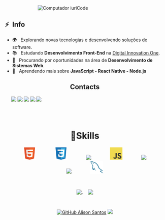 <img src="https://raw.githubusercontent.com/MicaelliMedeiros/micaellimedeiros/master/image/computer-illustration.png" min-width="400px" max-width="400px" width="400px" align="right" alt="Computador iuriCode"/>
<br>

<h2> ⚡ &nbsp;Info </h2>

- 🌍 &nbsp; Explorando novas tecnologias e desenvolvendo soluções de software.
- 📚 &nbsp; Estudando **Desenvolvimento Front-End** na <a href="https://digitalinnovation.one/">Digital Innovation One</a>.
- 💼 &nbsp; Procurando por oportunidades na área de **Desenvolvimento de Sistemas Web**.
- 🎯 &nbsp; Aprendendo mais sobre **JavaScript - React Native - Node.js**

<h2 align="center">Contacts</h2>

<p>&nbsp;&nbsp;&nbsp;&nbsp;
  <a href="mailto:alisonsantoso22@gmail.com" alt="Gmail">
  <img src="https://img.shields.io/badge/Gmail-D14836?style=for-the-badge&logo=gmail&logoColor=white" /></a>

  <a href="https://www.linkedin.com/in/alison-santos-968170180/" alt="Linkedin">
  <img src="https://img.shields.io/badge/LinkedIn-0077B5?style=for-the-badge&logo=linkedin&logoColor=white"/></a>
  
 <a href="https://github.com/alisonsantosofc" alt="GitHub">
  <img src="https://img.shields.io/badge/GitHub-100000?style=for-the-badge&logo=github&logoColor=white"/></a>

  <a href="https://www.facebook.com/profile.php?id=100010942952697" alt="Facebook">
  <img src="https://img.shields.io/badge/Facebook-1877F2?style=for-the-badge&logo=facebook&logoColor=white"/></a>

  <a href="https://www.instagram.com/alisonsantosofc/" alt="Instagram">
  <img src="https://img.shields.io/badge/Instagram-E4405F?style=for-the-badge&logo=instagram&logoColor=white"/></a>
</p>

<br/>
<br/>

<div align="center">
  <h1 align="center">🚀Skills</h1>

  <p align="center">
     &nbsp;&nbsp;&nbsp;&nbsp;&nbsp;&nbsp;&nbsp;&nbsp;&nbsp;&nbsp;&nbsp;&nbsp;&nbsp;
     <img height="40" src="https://raw.githubusercontent.com/devicons/devicon/master/icons/html5/html5-original.svg">
    &nbsp;&nbsp;&nbsp;&nbsp;&nbsp;&nbsp;&nbsp;&nbsp;&nbsp;&nbsp;&nbsp;&nbsp;&nbsp;
    <img height="40" src="https://raw.githubusercontent.com/devicons/devicon/master/icons/css3/css3-original.svg">
     &nbsp;&nbsp;&nbsp;&nbsp;&nbsp;&nbsp;&nbsp;&nbsp;&nbsp;&nbsp;&nbsp;&nbsp;&nbsp;
    <img height="40" src="https://cdn.jsdelivr.net/gh/devicons/devicon/icons/bootstrap/bootstrap-plain.svg">
    &nbsp;&nbsp;&nbsp;&nbsp;&nbsp;&nbsp;&nbsp;&nbsp;&nbsp;&nbsp;&nbsp;&nbsp;&nbsp;
    <img height="40" src="https://raw.githubusercontent.com/devicons/devicon/master/icons/javascript/javascript-original.svg">
    &nbsp;&nbsp;&nbsp;&nbsp;&nbsp;&nbsp;&nbsp;&nbsp;&nbsp;&nbsp;&nbsp;&nbsp;&nbsp;
    <img height="40" src= "https://cdn.jsdelivr.net/gh/devicons/devicon/icons/react/react-original.svg">
     &nbsp;&nbsp;&nbsp;&nbsp;&nbsp;&nbsp;&nbsp;&nbsp;&nbsp;&nbsp;&nbsp;&nbsp;&nbsp;
    <img height="40" src="https://cdn.jsdelivr.net/gh/devicons/devicon/icons/nodejs/nodejs-original.svg">
     &nbsp;&nbsp;&nbsp;&nbsp;&nbsp;&nbsp;&nbsp;&nbsp;&nbsp;&nbsp;&nbsp;&nbsp;&nbsp;
    <img height="40" src="https://raw.githubusercontent.com/devicons/devicon/master/icons/mysql/mysql-original.svg">										      
  </p>	
</div>

<br/>
  
<div align="center">
  <p align="center">
    <a href="https://github.com/anuraghazra/github-redme-stats">
      <img align="center" height="130" src="https://github-readme-stats.vercel.app/api?username=alisonsantosofc&hide=prs,issues&show_icons=true&theme=vision-friendly-dark"/>
    </a>
    &nbsp; &nbsp;
    <a href="https://github.com/anuraghazra/github-redme-stats">
      <img align="center" src="https://github-profile-languages.vercel.app/api/top-langs/?username=alisonsantosofc&theme=vision-friendly-dark"/>
    </a>
  </p>
</div>

<br/>

<div align="center">
  
  [![GitHub Alison Santos]( https://img.shields.io/github/followers/alisonsantosofc?label=follow&style=social)]()
  ![](https://komarev.com/ghpvc/?username=alisonsantosofc&color=orange&label=Views)
</div> 
